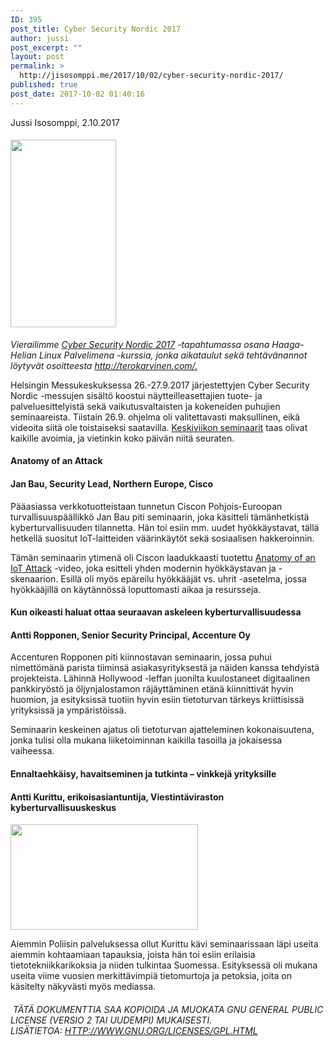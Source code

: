 ```yaml
---
ID: 395
post_title: Cyber Security Nordic 2017
author: jussi
post_excerpt: ""
layout: post
permalink: >
  http://jisosomppi.me/2017/10/02/cyber-security-nordic-2017/
published: true
post_date: 2017-10-02 01:40:16
---
```

Jussi Isosomppi, 2.10.2017
<h4><img class="alignnone size-medium wp-image-416" src="http://jisosomppi.me/wp-content/uploads/2017/10/IMG_20170927_120738-169x300.jpg" alt="" width="169" height="300" /></h4>
<em>Vieraili</em><em>mm</em><em>e </em><em><a href="http://cybersecuritynordic.messukeskus.com/program/">Cyber Security Nordic 2017</a> -tapahtumassa osana Haaga-Helian Linux Palvelimena -kurssia, jonka aikataulut sekä tehtävänannot löytyvät osoitteesta <a href="http://terokarvinen.com/2017/aikataulu-linux-palvelimet-ict4tn021-4-ti-ja-5-to-alkusyksy-2017-5-op">http://terokarvinen.com/.</a></em>

Helsingin Messukeskuksessa 26.-27.9.2017 järjestettyjen Cyber Security Nordic -messujen sisältö koostui näytteilleasettajien tuote- ja palveluesittelyistä sekä vaikutusvaltaisten ja kokeneiden puhujien seminaareista. Tiistain 26.9. ohjelma oli valitettavasti maksullinen, eikä videoita siitä ole toistaiseksi saatavilla. <a href="https://livestream.com/Coup4/csn2017/videos/163415308">Keskiviikon seminaarit</a> taas olivat kaikille avoimia, ja vietinkin koko päivän niitä seuraten.
<h4></h4>
<h4><strong>Anatomy of an Attack</strong></h4>
<h4>Jan Bau, Security Lead, Northern Europe, Cisco</h4>
Pääasiassa verkkotuotteistaan tunnetun Ciscon Pohjois-Euroopan turvallisuuspäällikkö Jan Bau piti seminaarin, joka käsitteli tämänhetkistä kyberturvallisuuden tilannetta. Hän toi esiin mm. uudet hyökkäystavat, tällä hetkellä suositut IoT-laitteiden väärinkäytöt sekä sosiaalisen hakkeroinnin.

Tämän seminaarin ytimenä oli Ciscon laadukkaasti tuotettu <a href="https://www.youtube.com/watch?v=GvLnb4YQHh0">Anatomy of an IoT Attack</a> -video, joka esitteli yhden modernin hyökkäystavan ja -skenaarion. Esillä oli myös epäreilu hyökkääjät vs. uhrit -asetelma, jossa hyökkääjillä on käytännössä loputtomasti aikaa ja resursseja.
<h4></h4>
<h4><strong>Kun oikeas</strong><strong>ti haluat ottaa seuraavan askeleen kyberturvallisuudessa</strong></h4>
<h4>Antti Ropponen, Senior Security Principal, Accenture Oy</h4>
Accenturen Ropponen piti kiinnostavan seminaarin, jossa puhui nimettömänä parista tiiminsä asiakasyrityksestä ja näiden kanssa tehdyistä projekteista. Lähinnä Hollywood -leffan juonilta kuulostaneet digitaalinen pankkiryöstö ja öljynjalostamon räjäyttäminen etänä kiinnittivät hyvin huomion, ja esityksissä tuotiin hyvin esiin tietoturvan tärkeys kriittisissä yrityksissä ja ympäristöissä.

Seminaarin keskeinen ajatus oli tietoturvan ajatteleminen kokonaisuutena, jonka tulisi olla mukana liiketoiminnan kaikilla tasoilla ja jokaisessa vaiheessa.
<h4></h4>
<h4><strong>Ennaltaehkäisy, havaitseminen ja tutkinta – vinkkejä yrityksille</strong></h4>
<h4>Antti Kurittu, erikoisasiantuntija, Viestintäviraston kyberturvallisuuskeskus</h4>
<img class="alignnone size-medium wp-image-421" src="http://jisosomppi.me/wp-content/uploads/2017/10/IMG_20170927_140941-300x169.jpg" alt="" width="300" height="169" />

Aiemmin Poliisin palveluksessa ollut Kurittu kävi seminaarissaan läpi useita aiemmin kohtaamiaan tapauksia, joista hän toi esiin erilaisia tietotekniikkarikoksia ja niiden tulkintaa Suomessa. Esityksessä oli mukana useita viime vuosien merkittävimpiä tietomurtoja ja petoksia, joita on käsitelty näkyvästi myös mediassa.
<h6> TÄTÄ DOKUMENTTIA SAA KOPIOIDA JA MUOKATA GNU GENERAL PUBLIC LICENSE (VERSIO 2 TAI UUDEMPI) MUKAISESTI. LISÄTIETOA: <a class="urlextern" title="http://www.gnu.org/licenses/gpl.html" href="http://www.gnu.org/licenses/gpl.html">HTTP://WWW.GNU.ORG/LICENSES/GPL.HTML</a></h6>